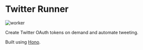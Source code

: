 # Twitter Runner

![worker](https://github.com/fourjuaneight/twitter-runner/actions/workflows/worker.yml/badge.svg)<br/>

Create Twitter OAuth tokens on demand and automate tweeting.

Built using [Hono](https://honojs.dev).
